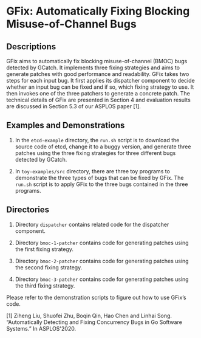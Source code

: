 # GFix: Automatically Fixing Blocking Misuse-of-Channel Bugs 

## Descriptions

GFix aims to automatically fix blocking misuse-of-channel (BMOC) bugs detected by GCatch. It implements three fixing strategies and aims to generate patches with good performance and readability. GFix takes two steps for each input bug. It first applies its dispatcher component to decide whether an input bug can be fixed and if so, which fixing strategy to use. It then invokes one of the three patchers to generate a concrete patch. The technical details of GFix are presented in Section 4 and evaluation results are discussed in Section 5.3 of our ASPLOS paper [1].


## Examples and Demonstrations

1. In the `etcd-example` directory, the `run.sh` script is to download the source code of etcd, change it to a buggy version, and generate three patches using the three fixing strategies for three different bugs detected by GCatch. 

2. In `toy-examples/src` directory, there are three toy programs to demonstrate the three types of bugs that can be fixed by GFix. The `run.sh` script is to apply GFix to the three bugs contained in the three programs. 

## Directories

1. Directory `dispatcher` contains related code for the dispatcher component. 

2. Directory `bmoc-1-patcher` contains code for generating patches using the first fixing strategy. 

3. Directory `bmoc-2-patcher` contains code for generating patches using the second fixing strategy. 

4. Directory `bmoc-3-patcher` contains code for generating patches using the third fixing strategy. 

Please refer to the demonstration scripts to figure out how to use GFix’s code. 


[1] Ziheng Liu, Shuofei Zhu, Boqin Qin, Hao Chen and Linhai Song. “Automatically Detecting and Fixing Concurrency Bugs in Go Software Systems.” In ASPLOS'2020. 

